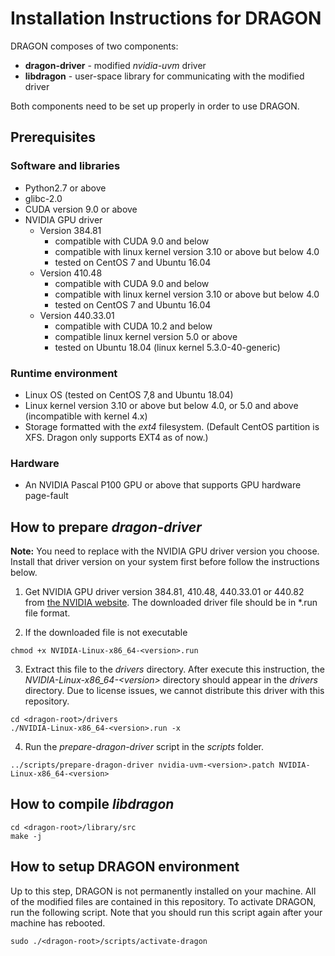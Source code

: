 # Installation Instructions for DRAGON

DRAGON composes of two components:
* **dragon-driver** - modified *nvidia-uvm* driver
* **libdragon** - user-space library for communicating with the modified driver

Both components need to be set up properly in order to use DRAGON.

## Prerequisites

### Software and libraries

* Python2.7 or above
* glibc-2.0
* CUDA version 9.0 or above
* NVIDIA GPU driver 
  * Version 384.81 
    * compatible with CUDA 9.0 and below
    * compatible with linux kernel version 3.10 or above but below 4.0
    * tested on CentOS 7 and Ubuntu 16.04
  * Version 410.48 
    * compatible with CUDA 9.0 and below
    * compatible with linux kernel version 3.10 or above but below 4.0
    * tested on CentOS 7 and Ubuntu 16.04
  * Version 440.33.01 
    * compatible with CUDA 10.2 and below
    * compatible linux kernel version 5.0 or above
    * tested on Ubuntu 18.04 (linux kernel 5.3.0-40-generic)

### Runtime environment

* Linux OS (tested on CentOS 7,8 and Ubuntu 18.04)
* Linux kernel version 3.10 or above but below 4.0, or 5.0 and above (incompatible with kernel 4.x)
* Storage formatted with the *ext4* filesystem. (Default CentOS partition is XFS. Dragon only supports EXT4 as of now.)

### Hardware

* An NVIDIA Pascal P100 GPU or above that supports GPU hardware page-fault

## How to prepare *dragon-driver*

**Note:** You need to replace *<version>* with the NVIDIA GPU driver version you
choose. Install that driver version on your system first before follow the
instructions below.

1. Get NVIDIA GPU driver version 384.81, 410.48, 440.33.01 or 440.82 from [the NVIDIA
website](https://www.nvidia.com/drivers/beta). The downloaded driver file should
be in \*.run file format.

2. If the downloaded file is not executable
```
chmod +x NVIDIA-Linux-x86_64-<version>.run
```

3. Extract this file to the *drivers* directory.  After execute this
instruction, the *NVIDIA-Linux-x86_64-\<version\>* directory should appear in the
*drivers* directory.  Due to license issues, we cannot distribute this driver
with this repository.
```
cd <dragon-root>/drivers
./NVIDIA-Linux-x86_64-<version>.run -x
```

4. Run the *prepare-dragon-driver* script in the *scripts* folder.
```
../scripts/prepare-dragon-driver nvidia-uvm-<version>.patch NVIDIA-Linux-x86_64-<version>
```

## How to compile *libdragon*

```
cd <dragon-root>/library/src
make -j
```

## How to setup DRAGON environment

Up to this step, DRAGON is not permanently installed on your machine. All of the
modified files are contained in this repository. To activate DRAGON, run the
following script. Note that you should run this script again after your machine
has rebooted.
```
sudo ./<dragon-root>/scripts/activate-dragon
```
